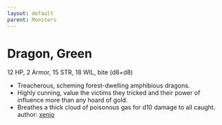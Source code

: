 ```yaml
---
layout: default
parent: Monsters 
--- 
```

# Dragon, Green
12 HP, 2 Armor, 15 STR, 18 WIL, bite (d8+d8)  
- Treacherous, scheming forest-dwelling amphibious dragons.  
- Highly cunning, value the victims they tricked and their power of influence more than any hoard of gold.  
- Breathes a thick cloud of poisonous gas for d10 damage to all caught.  
author: [xenio](https://xenioinabottle.blogspot.com/2021/02/classic-monsters-for-cairnito-part-1.html) 
